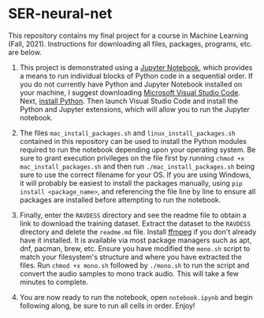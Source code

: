 # SER-neural-net

This repository contains my final project for a course in Machine Learning (Fall, 2021). Instructions for downloading all files, packages, programs, etc. are below.

1. This project is demonstrated using a [Jupyter Notebook](https://jupyter.org/), which provides a means to run individual blocks of Python code in a sequential order. If you do not currently have
Python and Jupyter Notebook installed on your machine, I suggest downloading
[Microsoft Visual Studio Code](https://code.visualstudio.com/). Next, [install Python](https://code.visualstudio.com/docs/python/python-tutorial#_prerequisites). Then launch Visual Studio Code and install the Python and Jupyter extensions, which will allow you to run the Jupyter notebook.

2. The files `mac_install_packages.sh` and `linux_install_packages.sh` contained in this repository can be used to install the Python modules required to run the notebook depending upon your operating system. Be sure to grant execution privileges on the file first by running `chmod +x mac_install_packages.sh` and then run `./mac_install_packages.sh` being sure to use the correct filename for your OS. If you are using Windows, it will probably be easiest to install the packages manually, using `pip install <package_name>`, and referencing the file line by line to ensure all packages are installed before attempting to run the notebook.

3. Finally, enter the `RAVDESS` directory and see the readme file to obtain a link to download the training dataset. Extract the dataset to the `RAVDESS` directory and delete the `readme.md` file. Install [ffmpeg](https://ffmpeg.org/) if you don't already have it installed. It is available via most package managers such as apt, dnf, pacman, brew, etc. Ensure you have modified the `mono.sh` script to match your filesystem's structure and where you have extracted the files. Run `chmod +x mono.sh` followed by `./mono.sh` to run the script and convert the audio samples to mono track audio. This will take a few minutes to complete. 

4. You are now ready to run the notebook, open `notebook.ipynb` and begin following along, be sure to run all cells in order. Enjoy!